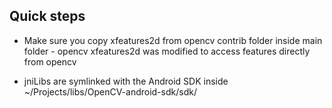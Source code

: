 ## Quick steps

- Make sure you copy xfeatures2d from opencv contrib folder inside main folder - opencv
xfeatures2d was modified to access features directly from opencv

- jniLibs are symlinked with the Android SDK inside ~/Projects/libs/OpenCV-android-sdk/sdk/